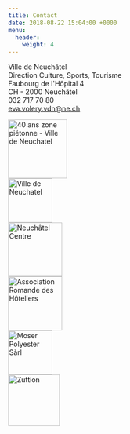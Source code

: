```yaml
---
title: Contact
date: 2018-08-22 15:04:00 +0000
menu:
  header:
    weight: 4
---
```


Ville de Neuchâtel  
Direction Culture, Sports, Tourisme  
Faubourg de l'Hôpital 4  
CH - 2000 Neuchâtel  
032 717 70 80  
[eva.volery.vdn@ne.ch](mailto:lena.brina@ne.ch)

<div class="logos">
  <div class="item-logo">
  <a href="https://www.neuchatelville.ch/fr/" target="_blank" class="my-4 mr-1 d-block pl-2">
    <img src="{{ site.baseurl }}/css/assets/logos/40ans.png" width="120" height="auto" alt="40 ans zone piétonne - Ville de Neuchatel">
  </a>
  </div>
  <div class="item-logo">
    <a href="https://www.neuchatelville.ch/fr/" target="_blank" class="my-4 mr-1 d-block pl-2">
      <img src="{{ site.baseurl }}/css/assets/logos/neuchatel.png" width="90" height="auto" alt="Ville de Neuchatel">
    </a>
  </div>
  <div class="item-logo">
    <a href="http://www.neuchatelcentre.ch/" target="_blank" class="my-4 d-block pl-2">
        <img src="{{ site.baseurl }}/css/assets/logos/centre.png" width="110" height="auto" alt="Neuchâtel Centre">
    </a>
  </div>
  <div class="item-logo">
    <a href="http://www.hotellerieromande.ch/" target="_blank" class="my-4 mr-1 d-block pl-2">
        <img src="{{ site.baseurl }}/css/assets/logos/hotellerie.png" width="110" height="auto" alt="Association Romande des Hôteliers">
    </a>
  </div>
  <div class="item-logo">
    <a href="http://www.moser-polyester.ch/" target="_blank" class="my-4 d-block mr-2 pl-2">
        <img src="{{ site.baseurl }}/css/assets/logos/moser.png" width="90" height="auto" alt="Moser Polyester Sàrl">
    </a>
  </div>
  <div class="item-logo">
    <a href="http://www.zuttion.ch/" target="_blank" class="my-4 d-block pl-2">
        <img src="{{ site.baseurl }}/css/assets/logos/zuttion.png" width="105" alt="Zuttion">
    </a>
  </div>
</div>
